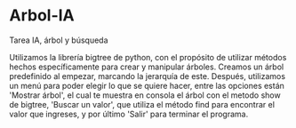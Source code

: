 # Arbol-IA
Tarea IA, árbol y búsqueda

Utilizamos la librería bigtree de python, con el propósito de utilizar métodos hechos específicamente para crear y manipular árboles. Creamos un árbol predefinido al empezar, marcando la jerarquía de este. Después, utilizamos un menú para poder elegir lo que se quiere hacer, entre las opciones están 'Mostrar árbol', el cual te muestra en consola el árbol con el metodo show de bigtree, 'Buscar un valor', que utiliza el método find para encontrar el valor que ingreses, y por último 'Salir' para terminar el programa.
